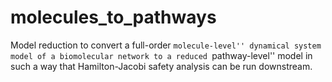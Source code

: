 # molecules_to_pathways

Model reduction to convert a full-order ``molecule-level'' dynamical system model of a biomolecular network to a reduced ``pathway-level'' model in such a way that Hamilton-Jacobi safety analysis can be run downstream. 
